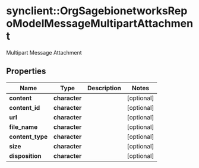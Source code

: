 # synclient::OrgSagebionetworksRepoModelMessageMultipartAttachment

Multipart Message Attachment

## Properties
Name | Type | Description | Notes
------------ | ------------- | ------------- | -------------
**content** | **character** |  | [optional] 
**content_id** | **character** |  | [optional] 
**url** | **character** |  | [optional] 
**file_name** | **character** |  | [optional] 
**content_type** | **character** |  | [optional] 
**size** | **character** |  | [optional] 
**disposition** | **character** |  | [optional] 


